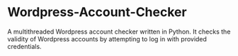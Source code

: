 # Wordpress-Account-Checker
A multithreaded Wordpress account checker written in Python. It checks the validity of Wordpress accounts by attempting to log in with provided credentials.
